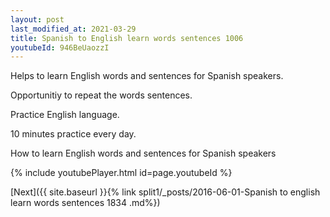 ```yaml
---
layout: post
last_modified_at: 2021-03-29
title: Spanish to English learn words sentences 1006 
youtubeId: 946BeUaozzI
---
```

 
 
Helps to learn English words and sentences for Spanish speakers.

Opportunitiy to repeat the words sentences. 

Practice English language. 
 
10 minutes practice every day. 
 
How to learn English words and sentences for Spanish speakers 
 
{% include youtubePlayer.html id=page.youtubeId %}
 
 
[Next]({{ site.baseurl }}{% link  split1/_posts/2016-06-01-Spanish to english learn words sentences 1834 .md%})
 
